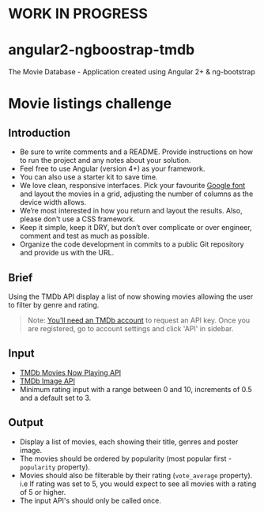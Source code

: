 # WORK IN PROGRESS

# angular2-ngboostrap-tmdb
The Movie Database - Application created using Angular 2+ &amp; ng-bootstrap


# Movie listings challenge

## Introduction

- Be sure to write comments and a README. Provide instructions on how to run the project and any notes about your solution.
- Feel free to use Angular (version 4+) as your framework.
- You can also use a starter kit to save time.
- We love clean, responsive interfaces. Pick your favourite [Google font][google-fonts] and layout the movies in a grid, adjusting the number of columns as the device width allows.
- We’re most interested in how you return and layout the results. Also, please don't use a CSS framework.
- Keep it simple, keep it DRY, but don’t over complicate or over engineer, comment and test as much as possible.
- Organize the code development in commits to a public Git repository and provide us with the URL.

## Brief

Using the TMDb API display a list of now showing movies allowing the user to filter by genre and rating.

> Note: [You’ll need an TMDb account][tmdb-signup] to request an API key. Once you are registered, go to account settings and click 'API' in sidebar.

## Input

- [TMDb Movies Now Playing API][tmdb-now-playing]
- [TMDb Image API][tmdb-images]
- Minimum rating input with a range between 0 and 10, increments of 0.5 and a default set to 3.

## Output

- Display a list of movies, each showing their title, genres and poster image.
- The movies should be ordered by popularity (most popular first - `popularity` property).
- Movies should also be filterable by their rating (`vote_average` property). i.e If rating was set to 5, you would expect to see all movies with a rating of 5 or higher.
- The input API's should only be called once.

[tmdb-now-playing]: https://developers.themoviedb.org/3/movies/get-now-playing
[tmdb-signup]: https://www.themoviedb.org/account/signup
[tmdb-images]: https://developers.themoviedb.org/3/getting-started/images
[google-fonts]: https://fonts.google.com/
